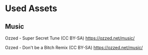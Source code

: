 # Used Assets

## Music
Ozzed - Super Secret Tune (CC BY-SA)
https://ozzed.net/music/

Ozzed - Don't be a Bitch Remix (CC BY-SA)
https://ozzed.net/music/
